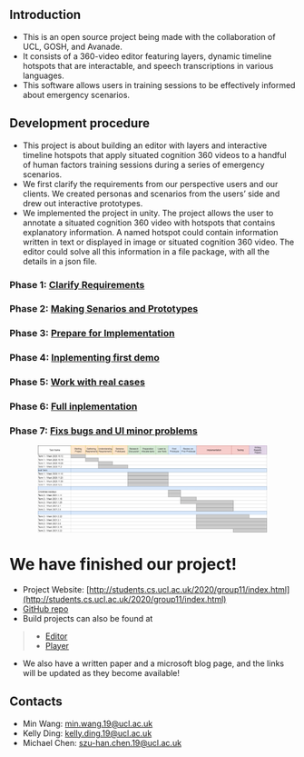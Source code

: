 ## Introduction
- This is an open source project being made with the collaboration of UCL, GOSH, and Avanade. 
- It consists of a 360-video editor featuring layers, dynamic timeline hotspots that are interactable, and speech transcriptions in various languages. 
- This software allows users in training sessions to be effectively informed about emergency scenarios.

## Development procedure
- This project is about building an editor with layers and interactive timeline hotspots that apply situated cognition 360 videos to a handful of human factors training sessions during a series of emergency scenarios.  
- We first clarify the requirements from our perspective users and our clients. We created personas and scenarios from the users’ side and drew out interactive prototypes.  
- We implemented the project in unity. The project allows the user to annotate a situated cognition 360 video with hotspots that contains explanatory information. A named hotspot could contain information written in text or displayed in image or situated cognition 360 video. The editor could solve all this information in a file package, with all the details in a json file.
### Phase 1: [Clarify Requirements](./phase1/phase1.html)
### Phase 2: [Making Senarios and Prototypes](./phase2/phase2.html)
### Phase 3: [Prepare for Implementation](./phase3/phase3.html)
### Phase 4: [Inplementing first demo](./phase4/phase4.html)
### Phase 5: [Work with real cases](./phase5/phase5.html)
### Phase 6: [Full inplementation](./phase6/phase6.html)
### Phase 7: [Fixs bugs and UI minor problems](./phase7/phase7.html)

<a href="/images/gnatt-chart.jpg"><img src="/images/gnatt-chart.jpg" style="max-width: 80%; display: block; margin: 10px auto;"></a> 


# We have finished our project! 
- Project Website: [http://students.cs.ucl.ac.uk/2020/group11/index.html](http://students.cs.ucl.ac.uk/2020/group11/index.html)
- [GitHub repo](https://github.com/Apperta-IXN-for-the-NHS/SC360Editor2021)
- Build projects can also be found at 
> - [Editor](https://github.com/UCL-COMP0016-2020-Team-11/editor-software/releases/latest)
> - [Player](https://github.com/UCL-COMP0016-2020-Team-11/player-software/releases/latest)
- We also have a written paper and a microsoft blog page, and the links will be updated as they become available!

## Contacts
- Min Wang: min.wang.19@ucl.ac.uk  
- Kelly Ding: kelly.ding.19@ucl.ac.uk  
- Michael Chen: szu-han.chen.19@ucl.ac.uk  
 
